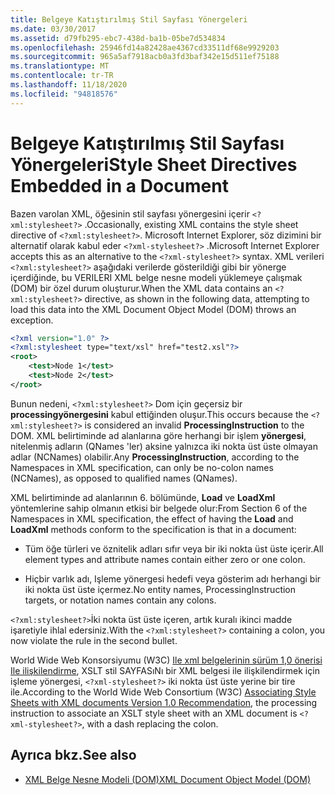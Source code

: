 ```yaml
---
title: Belgeye Katıştırılmış Stil Sayfası Yönergeleri
ms.date: 03/30/2017
ms.assetid: d79fb295-ebc7-438d-ba1b-05be7d534834
ms.openlocfilehash: 25946fd14a82428ae4367cd33511df68e9929203
ms.sourcegitcommit: 965a5af7918acb0a3fd3baf342e15d511ef75188
ms.translationtype: MT
ms.contentlocale: tr-TR
ms.lasthandoff: 11/18/2020
ms.locfileid: "94818576"
---
```

# <a name="style-sheet-directives-embedded-in-a-document"></a><span data-ttu-id="c004a-102">Belgeye Katıştırılmış Stil Sayfası Yönergeleri</span><span class="sxs-lookup"><span data-stu-id="c004a-102">Style Sheet Directives Embedded in a Document</span></span>

<span data-ttu-id="c004a-103">Bazen varolan XML, öğesinin stil sayfası yönergesini içerir `<?xml:stylesheet?>` .</span><span class="sxs-lookup"><span data-stu-id="c004a-103">Occasionally, existing XML contains the style sheet directive of `<?xml:stylesheet?>`.</span></span> <span data-ttu-id="c004a-104">Microsoft Internet Explorer, söz dizimini bir alternatif olarak kabul eder `<?xml-stylesheet?>` .</span><span class="sxs-lookup"><span data-stu-id="c004a-104">Microsoft Internet Explorer accepts this as an alternative to the `<?xml-stylesheet?>` syntax.</span></span> <span data-ttu-id="c004a-105">XML verileri `<?xml:stylesheet?>` aşağıdaki verilerde gösterildiği gibi bir yönerge içerdiğinde, bu VERILERI XML belge nesne modeli yüklemeye çalışmak (DOM) bir özel durum oluşturur.</span><span class="sxs-lookup"><span data-stu-id="c004a-105">When the XML data contains an `<?xml:stylesheet?>` directive, as shown in the following data, attempting to load this data into the XML Document Object Model (DOM) throws an exception.</span></span>

```xml
<?xml version="1.0" ?>
<?xml:stylesheet type="text/xsl" href="test2.xsl"?>
<root>
    <test>Node 1</test>
    <test>Node 2</test>
</root>
```

<span data-ttu-id="c004a-106">Bunun nedeni, `<?xml:stylesheet?>` Dom için geçersiz bir **processingyönergesini** kabul ettiğinden oluşur.</span><span class="sxs-lookup"><span data-stu-id="c004a-106">This occurs because the `<?xml:stylesheet?>` is considered an invalid **ProcessingInstruction** to the DOM.</span></span> <span data-ttu-id="c004a-107">XML belirtiminde ad alanlarına göre herhangi bir işlem **yönergesi**, nitelenmiş adların (QNames 'ler) aksine yalnızca iki nokta üst üste olmayan adlar (NCNames) olabilir.</span><span class="sxs-lookup"><span data-stu-id="c004a-107">Any **ProcessingInstruction**, according to the Namespaces in XML specification, can only be no-colon names (NCNames), as opposed to qualified names (QNames).</span></span>

<span data-ttu-id="c004a-108">XML belirtiminde ad alanlarının 6. bölümünde, **Load** ve **LoadXml** yöntemlerine sahip olmanın etkisi bir belgede olur:</span><span class="sxs-lookup"><span data-stu-id="c004a-108">From Section 6 of the Namespaces in XML specification, the effect of having the **Load** and **LoadXml** methods conform to the specification is that in a document:</span></span>

- <span data-ttu-id="c004a-109">Tüm öğe türleri ve öznitelik adları sıfır veya bir iki nokta üst üste içerir.</span><span class="sxs-lookup"><span data-stu-id="c004a-109">All element types and attribute names contain either zero or one colon.</span></span>

- <span data-ttu-id="c004a-110">Hiçbir varlık adı, Işleme yönergesi hedefi veya gösterim adı herhangi bir iki nokta üst üste içermez.</span><span class="sxs-lookup"><span data-stu-id="c004a-110">No entity names, ProcessingInstruction targets, or notation names contain any colons.</span></span>

<span data-ttu-id="c004a-111">`<?xml:stylesheet?>`İki nokta üst üste içeren, artık kuralı ikinci madde işaretiyle ihlal edersiniz.</span><span class="sxs-lookup"><span data-stu-id="c004a-111">With the `<?xml:stylesheet?>` containing a colon, you now violate the rule in the second bullet.</span></span>

<span data-ttu-id="c004a-112">World Wide Web Konsorsiyumu (W3C) [Ile xml belgelerinin sürüm 1,0 önerisi Ile ilişkilendirme](https://www.w3.org/TR/xml-stylesheet/), XSLT stil SAYFASıNı bir XML belgesi ile ilişkilendirmek için işleme yönergesi, `<?xml-stylesheet?>` iki nokta üst üste yerine bir tire ile.</span><span class="sxs-lookup"><span data-stu-id="c004a-112">According to the World Wide Web Consortium (W3C) [Associating Style Sheets with XML documents Version 1.0 Recommendation](https://www.w3.org/TR/xml-stylesheet/),  the processing instruction to associate an XSLT style sheet with an XML document is `<?xml-stylesheet?>`, with a dash replacing the colon.</span></span>

## <a name="see-also"></a><span data-ttu-id="c004a-113">Ayrıca bkz.</span><span class="sxs-lookup"><span data-stu-id="c004a-113">See also</span></span>

- [<span data-ttu-id="c004a-114">XML Belge Nesne Modeli (DOM)</span><span class="sxs-lookup"><span data-stu-id="c004a-114">XML Document Object Model (DOM)</span></span>](xml-document-object-model-dom.md)
